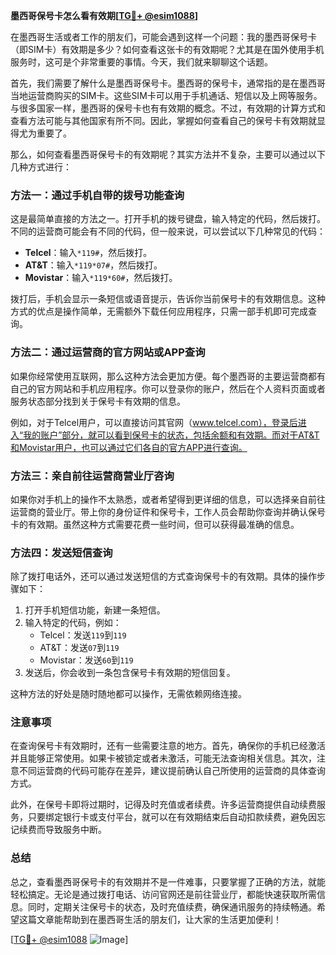 **墨西哥保号卡怎么看有效期[[TG💪+ @esim1088](https://t.me/s/esim1088)]**

在墨西哥生活或者工作的朋友们，可能会遇到这样一个问题：我的墨西哥保号卡（即SIM卡）有效期是多少？如何查看这张卡的有效期呢？尤其是在国外使用手机服务时，这可是个非常重要的事情。今天，我们就来聊聊这个话题。

首先，我们需要了解什么是墨西哥保号卡。墨西哥的保号卡，通常指的是在墨西哥当地运营商购买的SIM卡。这些SIM卡可以用于手机通话、短信以及上网等服务。与很多国家一样，墨西哥的保号卡也有有效期的概念。不过，有效期的计算方式和查看方法可能与其他国家有所不同。因此，掌握如何查看自己的保号卡有效期就显得尤为重要了。

那么，如何查看墨西哥保号卡的有效期呢？其实方法并不复杂，主要可以通过以下几种方式进行：

### 方法一：通过手机自带的拨号功能查询

这是最简单直接的方法之一。打开手机的拨号键盘，输入特定的代码，然后拨打。不同的运营商可能会有不同的代码，但一般来说，可以尝试以下几种常见的代码：

- **Telcel**：输入`*119#`，然后拨打。
- **AT&T**：输入`*119*07#`，然后拨打。
- **Movistar**：输入`*119*60#`，然后拨打。

拨打后，手机会显示一条短信或语音提示，告诉你当前保号卡的有效期信息。这种方式的优点是操作简单，无需额外下载任何应用程序，只需一部手机即可完成查询。

### 方法二：通过运营商的官方网站或APP查询

如果你经常使用互联网，那么这种方法会更加方便。每个墨西哥的主要运营商都有自己的官方网站和手机应用程序。你可以登录你的账户，然后在个人资料页面或者服务状态部分找到关于保号卡有效期的信息。

例如，对于Telcel用户，可以直接访问其官网（www.telcel.com），登录后进入“我的账户”部分，就可以看到保号卡的状态，包括余额和有效期。而对于AT&T和Movistar用户，也可以通过它们各自的官方APP进行查询。

### 方法三：亲自前往运营商营业厅咨询

如果你对手机上的操作不太熟悉，或者希望得到更详细的信息，可以选择亲自前往运营商的营业厅。带上你的身份证件和保号卡，工作人员会帮助你查询并确认保号卡的有效期。虽然这种方式需要花费一些时间，但可以获得最准确的信息。

### 方法四：发送短信查询

除了拨打电话外，还可以通过发送短信的方式查询保号卡的有效期。具体的操作步骤如下：

1. 打开手机短信功能，新建一条短信。
2. 输入特定的代码，例如：
   - Telcel：发送`119`到`119`
   - AT&T：发送`07`到`119`
   - Movistar：发送`60`到`119`
3. 发送后，你会收到一条包含保号卡有效期的短信回复。

这种方法的好处是随时随地都可以操作，无需依赖网络连接。

### 注意事项

在查询保号卡有效期时，还有一些需要注意的地方。首先，确保你的手机已经激活并且能够正常使用。如果卡被锁定或者未激活，可能无法查询相关信息。其次，注意不同运营商的代码可能存在差异，建议提前确认自己所使用的运营商的具体查询方式。

此外，在保号卡即将过期时，记得及时充值或者续费。许多运营商提供自动续费服务，只要绑定银行卡或支付平台，就可以在有效期结束后自动扣款续费，避免因忘记续费而导致服务中断。

### 总结

总之，查看墨西哥保号卡的有效期并不是一件难事，只要掌握了正确的方法，就能轻松搞定。无论是通过拨打电话、访问官网还是前往营业厅，都能快速获取所需信息。同时，定期关注保号卡的状态，及时充值续费，确保通讯服务的持续畅通。希望这篇文章能帮助到在墨西哥生活的朋友们，让大家的生活更加便利！

[[TG💪+ @esim1088](https://t.me/s/esim1088) ![Image](https://i.postimg.cc/4NQfJmqS/Snipaste-2025-05-13-00-14-12.png)]